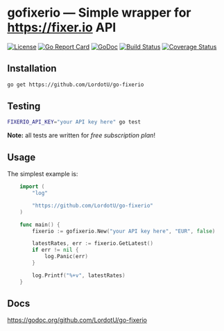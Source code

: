 # gofixerio &mdash; Simple wrapper for https://fixer.io API

[![License](https://img.shields.io/badge/License-MIT-000000.svg)](https://opensource.org/licenses/MIT) [![Go Report Card](https://goreportcard.com/badge/github.com/LordotU/go-fixerio)](https://goreportcard.com/report/github.com/LordotU/go-fixerio) [![GoDoc](https://godoc.org/github.com/LordotU/go-fixerio?status.svg)](https://godoc.org/github.com/LordotU/go-fixerio) [![Build Status](https://travis-ci.org/LordotU/go-fixerio.svg?branch=master)](https://travis-ci.org/LordotU/go-fixerio) [![Coverage Status](https://coveralls.io/repos/github/LordotU/go-fixerio/badge.svg?branch=master)](https://coveralls.io/github/LordotU/go-fixerio?branch=master)

## Installation

```bash
go get https://github.com/LordotU/go-fixerio
```

## Testing

```bash
FIXERIO_API_KEY="your API key here" go test
```

**Note:** all tests are written for *free subscription plan*!

## Usage

The simplest example is:

```go
	import (
		"log"

		"https://github.com/LordotU/go-fixerio"
	)

	func main() {
		fixerio := gofixerio.New("your API key here", "EUR", false)

		latestRates, err := fixerio.GetLatest()
		if err != nil {
			log.Panic(err)
		}

		log.Printf("%+v", latestRates)
	}
```

## Docs

https://godoc.org/github.com/LordotU/go-fixerio
